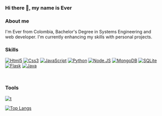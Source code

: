 ### Hi there 👋, my name is Ever

### About me
I'm Ever from Colombia, Bachelor's Degree in Systems Engineering and web developer. I'm currently enhancing my skills with personal projects.

### Skills
[![Html5](https://img.shields.io/badge/HTML5-f06529?style=for-the-badge&logo=html5&logoColor=white&labelColor=101010)]()
[![Css3](https://img.shields.io/badge/CSS-2965f1?style=for-the-badge&logo=css3&logoColor=white&labelColor=101010)]()
[![JavaScript](https://img.shields.io/badge/JavaScript-F7DF1E?style=for-the-badge&logo=javascript&logoColor=white&labelColor=101010)]()
[![Python](https://img.shields.io/badge/python-ffd43b?style=for-the-badge&logo=python&logoColor=white&labelColor=101010)]()
[![Node.JS](https://img.shields.io/badge/Node.JS-339933?style=for-the-badge&logo=node.js&logoColor=white&labelColor=101010)]()
[![MongoDB](https://img.shields.io/badge/MongoDB-47A248?style=for-the-badge&logo=mongodb&logoColor=white&labelColor=101010)]()
[![SQLite](https://img.shields.io/badge/SQLite-6fb6f6?style=for-the-badge&logo=SQLite&logoColor=white&labelColor=101010)]()
[![Flask](https://img.shields.io/badge/flask-ffffff?style=for-the-badge&logo=flask&logoColor=white&labelColor=101010)]()
[![Java](https://img.shields.io/badge/Java-%23ED8B00?style=for-the-badge&logo=Java&logoColor=white&labelColor=101010)]() 
<!-- [![React](https://img.shields.io/badge/react-61dbfb?style=for-the-badge&logo=react&logoColor=white&labelColor=101010)]() -->

</br>

### Tools
[![t](https://img.shields.io/badge/figma-%23F24E1E?style=for-the-badge&logo=figma&logoColor=white&labelColor=101010)]()
<!-- [![t]()]()-->


<!-- https://github.com/Ileriayo/markdown-badges -->


[![Top Langs](https://github-readme-stats.vercel.app/api/top-langs/?username=G-nava&layout=compact)](https://github.com/G-nava/github-readme-stats)
